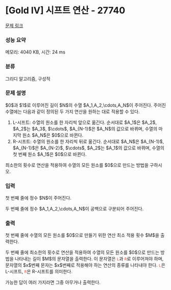 # [Gold IV] 시프트 연산 - 27740 

[문제 링크](https://www.acmicpc.net/problem/27740) 

### 성능 요약

메모리: 4040 KB, 시간: 24 ms

### 분류

그리디 알고리즘, 구성적

### 문제 설명

<p>$0$과 $1$로 이루어진 길이 $N$의 수열 $A_1,A_2,\cdots,A_N$이 주어진다. 주어진 수열에는 다음과 같이 정의된 두 가지 연산을 원하는 대로 적용할 수 있다.</p>

<ol>
	<li>L-시프트: 수열의 원소를 한 자리씩 앞으로 옮긴다. 순서대로 $A_1$은 $A_2$, $A_2$는 $A_3$, $\cdots$, $A_{N-1}$은 $A_N$의 값으로 바뀌며, 수열의 마지막 원소 $A_N$은 $0$으로 바뀐다.</li>
	<li>R-시프트: 수열의 원소를 한 자리씩 뒤로 옮긴다. 순서대로 $A_N$은 $A_{N-1}$, $A_{N-1}$은 $A_{N-2}$, $\cdots$, $A_2$는 $A_1$의 값으로 바뀌며, 수열의 첫 번째 원소 $A_1$은 $0$으로 바뀐다.</li>
</ol>

<p>최소한의 횟수로 연산을 적용하여 수열의 모든 원소를 $0$으로 만드는 방법을 구하시오.</p>

### 입력 

 <p>첫 번째 줄에 정수 $N$이 주어진다.</p>

<p>두 번째 줄에 정수 $A_1,A_2,\cdots,A_N$이 공백으로 구분되어 주어진다.</p>

### 출력 

 <p>첫 번째 줄에 수열의 모든 원소를 $0$으로 만들기 위한 연산 최소 적용 횟수 $M$을 출력한다.</p>

<p>두 번째 줄에 최소한의 횟수로 연산을 적용하여 수열의 모든 원소를 $0$으로 만드는 방법을 나타내는 길이 $M$의 문자열을 출력한다. 이 문자열은 <span style="color:#e74c3c;"><code>L</code></span>과 <span style="color:#e74c3c;"><code>R</code></span>로 이루어져야 하며, 문자열의 $x$번째 문자는 $x$번째로 적용해야 하는 연산의 종류를 나타내야 한다. <span style="color:#e74c3c;"><code>L</code></span>은 L-시프트, <span style="color:#e74c3c;"><code>R</code></span>은 R-시프트를 의미한다.</p>

<p>가능한 답이 여러 가지라면 그중 아무거나 출력한다.</p>

